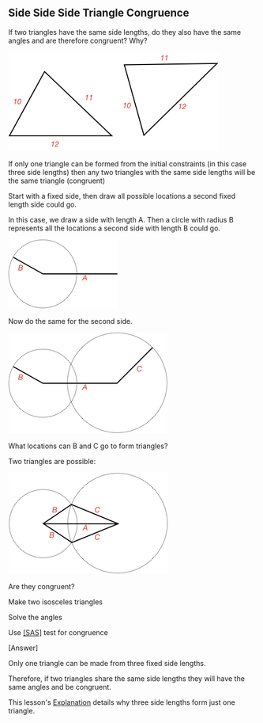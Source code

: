 ## Side Side Side Triangle Congruence

If two triangles have the same side lengths, do they also have the same angles and are therefore congruent? Why?

![](intro.png)

<hint>If only one triangle can be formed from the initial constraints (in this case three side lengths) then any two triangles with the same side lengths will be the same triangle (congruent)</hint>

<hintLow>Start with a fixed side, then draw all possible locations a second fixed length side could go.

In this case, we draw a side with length A. Then a circle with radius B represents all the locations a second side with length B could go.

![](twosides.png)

Now do the same for the second side.
</hintLow>

<hintLow>

![](threesides.png)

What locations can B and C go to form triangles?

</hintLow><div></div>

<hintLow>

Two triangles are possible:

![](twotris.png)

Are they congruent?

</hintLow>

<hint>Make two isosceles triangles</hint>

<hint>Solve the angles</hint>

<hint>Use [[SAS]]((qr,'Math/Geometry_1/CongruentTriangles/base/Sas',#00A89D)) test for congruence</hint>

<hintLow>[Answer]

Only one triangle can be made from three fixed side lengths.

Therefore, if two triangles share the same side lengths they will have the same angles and be congruent.

This lesson's [Explanation](/Lessons/Math/Geometry_1/SideSideSide/explanation/base?page=3) details why three side lengths form just one triangle.
</hintLow>
